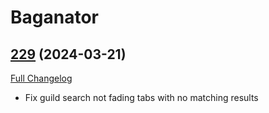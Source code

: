 # Baganator

## [229](https://github.com/Baganator/Baganator/tree/229) (2024-03-21)
[Full Changelog](https://github.com/Baganator/Baganator/compare/228...229) 

- Fix guild search not fading tabs with no matching results  
